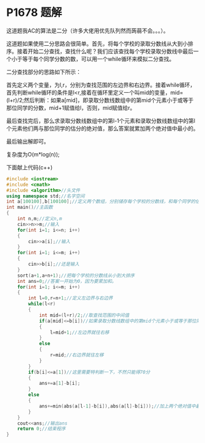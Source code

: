 # P1678 题解

这道题我AC的算法是二分（许多大佬用优先队列然而蒟蒻不会。。。）。

这道题如果使用二分思路会很简单。首先，将每个学校的录取分数线从大到小排序。接着开始二分查找，查找什么呢？我们应该查找每个学校录取分数线中最后一个小于等于每个同学分数的数，可以用一个while循环来模拟二分查找。

二分查找部分的思路如下所示：

首先定义两个变量，为l,r，分别为查找范围的左边界和右边界。接着while循环，首先判断while循环的条件是l<r,接着在循环里定义一个叫mid的变量，mid=(l+r)/2;然后判断：如果a[mid]，即录取分数线数组中的第mid个元素小于或等于那位同学的分数，mid+1赋值给l，否则，mid赋值给r。

最后查找完后，那么求录取分数线数组中的第l-1个元素和录取分数线数组中的第l个元素他们两与那位同学的估分的绝对值，那么答案就累加两个绝对值中最小的。

最后输出解即可。

复杂度为O(m*log(n));

下面献上代码(c++)

```cpp
#include <iostream>
#include <cmath>
#include <algorithm>//头文件
using namespace std;//名字空间
int a[100100],b[100100];//定义两个数组，分别储存每个学校的分数线，和每个同学的估分
int main()//主函数
{
	int n,m;//定义n,m
	cin>>n>>m;//输入
	for(int i=1; i<=n; i++)
	{
		cin>>a[i];//输入
	}
	for(int i=1; i<=m; i++)
	{
		cin>>b[i];//还是输入
	}
	sort(a+1,a+n+1);//把每个学校的分数线从小到大排序
	int ans=0;//答案一开始为0，因为要累加和。
	for(int i=1; i<=m; i++)
	{
		int l=0,r=n+1;//定义左边界与右边界
		while(l<r)
		{
			int mid=(l+r)/2;//取查找范围的中间值
			if(a[mid]<=b[i])//如果录取分数线数组中的第mid个元素小于或等于那位同学的分数
			{
				l=mid+1;//左边界就往右移
			}
			else
			{
				r=mid;//右边界就往左移
			}
		}
		if(b[i]<=a[1])//这里需要特判断一下，不然只能得70分
		{
			ans+=a[1]-b[i];
		}
		else
		{
			ans+=min(abs(a[l-1]-b[i]),abs(a[l]-b[i]));//加上两个绝对值中最小
		}
	}
	cout<<ans;//输出ans
	return 0;//结束程序
}
```


